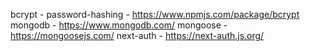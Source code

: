 bcrypt - password-hashing - https://www.npmjs.com/package/bcrypt
mongodb - https://www.mongodb.com/
mongoose - https://mongoosejs.com/
next-auth - https://next-auth.js.org/